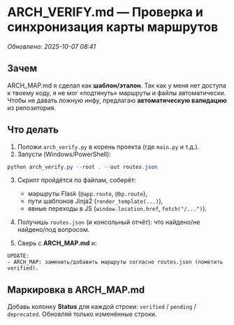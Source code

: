 # ARCH_VERIFY.md — Проверка и синхронизация карты маршрутов
_Обновлено: 2025-10-07 08:41_

## Зачем
ARCH_MAP.md я сделал как **шаблон/эталон**. Так как у меня нет доступа к твоему коду, я не мог «подтянуть» маршруты и файлы автоматически. Чтобы не давать ложную инфу, предлагаю **автоматическую валидацию** из репозитория.

## Что делать
1) Положи `arch_verify.py` в корень проекта (где `main.py` и т.д.).  
2) Запусти (Windows/PowerShell):
```powershell
python arch_verify.py --root . --out routes.json
```
3) Скрипт пройдётся по файлам, соберёт:
   - маршруты Flask (`@app.route`, `@bp.route`),
   - пути шаблонов Jinja2 (`render_template(...)`),
   - явные переходы в JS (`window.location.href`, `fetch("/...")`).

4) Получишь `routes.json` (и консольный отчёт): что найдено/не найдено/под вопросом.

5) Сверь с **ARCH_MAP.md** и:
```
UPDATE:
- ARCH_MAP: заменить/добавить маршруты согласно routes.json (пометить verified).
```

## Маркировка в ARCH_MAP.md
Добавь колонку **Status** для каждой строки: `verified` / `pending` / `deprecated`. Обновляй только изменённые строки.

